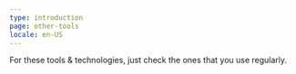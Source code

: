```yaml
---
type: introduction
page: other-tools
locale: en-US
---
```

For these tools & technologies, just check the ones that you use regularly.
